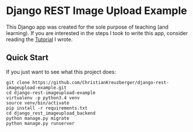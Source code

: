 # Django REST Image Upload Example
This Django app was created for the sole purpose of teaching (and learning). If you are interested in the
steps I took to write this app, consider reading the [Tutorial](tutorial/README.md) I wrote.


## Quick Start
If you just want to see what this project does:
```
git clone https://github.com/ChristianKreuzberger/django-rest-imageupload-example.git
cd django-rest-imageupload-example
virtualenv -p python3.4 venv
source venv/bin/activate
pip install -r requirements.txt
cd django_rest_imageupload_backend
python manage.py migrate
python manage.py runserver
```
